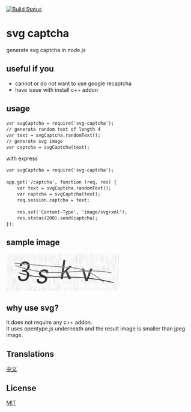 [![Build Status](https://travis-ci.org/steambap/svg-captcha.svg?branch=master)](https://travis-ci.org/steambap/svg-captcha)

# svg captcha

generate svg captcha in node.js

## useful if you

- cannot or do not want to use google recaptcha
- have issue with install c++ addon

## usage
```
var svgCaptcha = require('svg-captcha');
// generate random text of length 4
var text = svgCaptcha.randomText();
// generate svg image
var captcha = svgCaptcha(text);
```
with express
```
var svgCaptcha = require('svg-captcha');

app.get('/captcha', function (req, res) {
	var text = svgCaptcha.randomText();
	var captcha = svgCaptcha(text);
	req.session.captcha = text;
	
	res.set('Content-Type', 'image/svg+xml');
	res.status(200).send(captcha);
});
```

## sample image
![image](media/example.svg)

## why use svg?

It does not require any c++ addon.  
It uses opentype.js underneath and the result image is smaller than jpeg image.

## Translations
[中文](README_CN.md)

## License
[MIT](LICENSE.md)